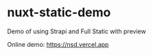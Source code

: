 # nuxt-static-demo

Demo of using Strapi and Full Static with preview

Online demo: https://nsd.vercel.app
